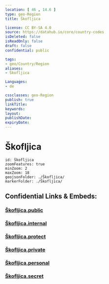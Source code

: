 ```yaml
---
location: [ 46 , 14.6 ] 
type: geo-Region
title: Škofljica

license: CC BY-SA 4.0
source: https://datahub.io/core/country-codes
isDeleted: false
isReadOnly: false
draft: false
confidential: public

tags:
- geo/Country/Region
aliases:
- Škofljica

Languages:
- de

cssclasses: geo-Region
publish: true
linkTitle: 
keywords: 
layout: 
publishDate: 
expiryDate: 
---
```


# Škofljica

```leaflet
id: Škofljica
zoomFeatures: true 
minZoom: 2 
maxZoom: 18
geojsonFolder: ./Škofljica/
markerFolder: ./Škofljica/
```


## Confidential Links & Embeds: 

### [Škofljica.public](/_public/\Earth\Continent\Europe\Europe~Central\Slovenia\Regions~Slovenia\Osrednje_slovenska\counties~OsrednjeslovenskaŠkofljica.public.md) 

### [Škofljica.internal](/_internal/\Earth\Continent\Europe\Europe~Central\Slovenia\Regions~Slovenia\Osrednje_slovenska\counties~OsrednjeslovenskaŠkofljica.internal.md) 

### [Škofljica.protect](/_protect/\Earth\Continent\Europe\Europe~Central\Slovenia\Regions~Slovenia\Osrednje_slovenska\counties~OsrednjeslovenskaŠkofljica.protect.md) 

### [Škofljica.private](/_private/\Earth\Continent\Europe\Europe~Central\Slovenia\Regions~Slovenia\Osrednje_slovenska\counties~OsrednjeslovenskaŠkofljica.private.md) 

### [Škofljica.personal](/_personal/\Earth\Continent\Europe\Europe~Central\Slovenia\Regions~Slovenia\Osrednje_slovenska\counties~OsrednjeslovenskaŠkofljica.personal.md) 

### [Škofljica.secret](/_secret/\Earth\Continent\Europe\Europe~Central\Slovenia\Regions~Slovenia\Osrednje_slovenska\counties~OsrednjeslovenskaŠkofljica.secret.md)

